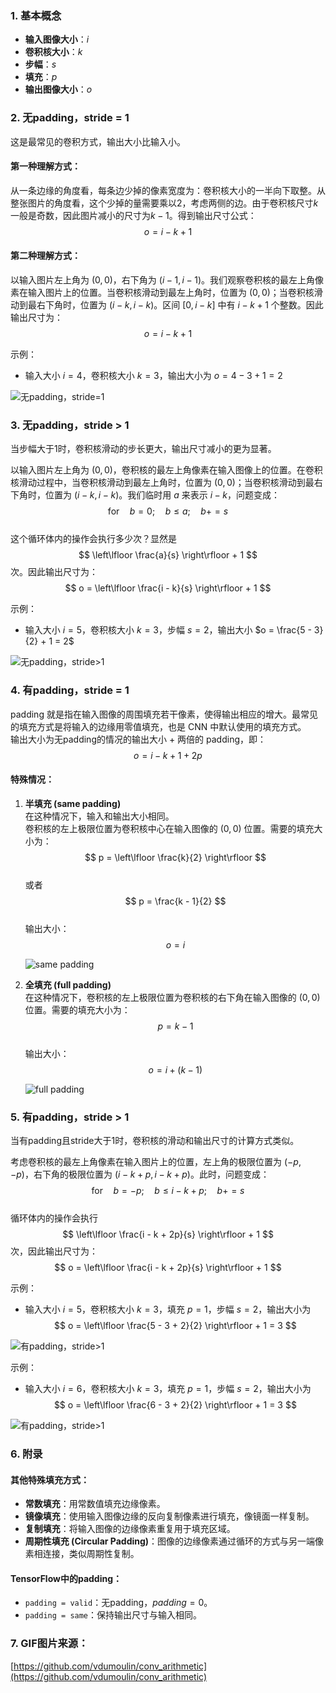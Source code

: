 ### 1. 基本概念

- **输入图像大小**：$i$
- **卷积核大小**：$k$
- **步幅**：$s$
- **填充**：$p$
- **输出图像大小**：$o$

### 2. 无padding，stride = 1

这是最常见的卷积方式，输出大小比输入小。

#### 第一种理解方式：
从一条边缘的角度看，每条边少掉的像素宽度为：卷积核大小的一半向下取整。从整张图片的角度看，这个少掉的量需要乘以2，考虑两侧的边。由于卷积核尺寸$k$一般是奇数，因此图片减小的尺寸为$k - 1$。得到输出尺寸公式：  
$$ o = i - k + 1 $$

#### 第二种理解方式：
以输入图片左上角为 $(0,0)$，右下角为 $(i-1, i-1)$。我们观察卷积核的最左上角像素在输入图片上的位置。当卷积核滑动到最左上角时，位置为 $(0,0)$；当卷积核滑动到最右下角时，位置为 $(i - k, i - k)$。区间 $[0, i-k]$ 中有 $i - k + 1$ 个整数。因此输出尺寸为：  
$$ o = i - k + 1 $$

示例：
- 输入大小 $i = 4$，卷积核大小 $k = 3$，输出大小为 $o = 4 - 3 + 1 = 2$

![无padding，stride=1](https://github.com/vdumoulin/conv_arithmetic/blob/master/gif/no_padding_no_strides.gif)

### 3. 无padding，stride > 1

当步幅大于1时，卷积核滑动的步长更大，输出尺寸减小的更为显著。

以输入图片左上角为 $(0,0)$，卷积核的最左上角像素在输入图像上的位置。在卷积核滑动过程中，当卷积核滑动到最左上角时，位置为 $(0,0)$；当卷积核滑动到最右下角时，位置为 $(i - k, i - k)$。我们临时用 $a$ 来表示 $i - k$，问题变成：  
$$ \text{for} \quad b = 0; \quad b \leq a; \quad b += s $$  
这个循环体内的操作会执行多少次？显然是  
$$ \left\lfloor \frac{a}{s} \right\rfloor + 1 $$ 次。因此输出尺寸为：  
$$ o = \left\lfloor \frac{i - k}{s} \right\rfloor + 1 $$

示例：
- 输入大小 $i = 5$，卷积核大小 $k = 3$，步幅 $s = 2$，输出大小 $o = \frac{5 - 3}{2} + 1 = 2$

![无padding，stride>1](https://github.com/vdumoulin/conv_arithmetic/blob/master/gif/no_padding_strides.gif)

### 4. 有padding，stride = 1

padding 就是指在输入图像的周围填充若干像素，使得输出相应的增大。最常见的填充方式是将输入的边缘用零值填充，也是 CNN 中默认使用的填充方式。  
输出大小为无padding的情况的输出大小 + 两倍的 padding，即：  
$$ o = i - k + 1 + 2p $$

#### 特殊情况：
1. **半填充 (same padding)**  
   在这种情况下，输入和输出大小相同。  
   卷积核的左上极限位置为卷积核中心在输入图像的 $(0,0)$ 位置。需要的填充大小为：  
   $$ p = \left\lfloor \frac{k}{2} \right\rfloor $$  
   或者  
   $$ p = \frac{k - 1}{2} $$  
   输出大小：  
   $$ o = i $$

   ![same padding](https://github.com/vdumoulin/conv_arithmetic/blob/master/gif/same_padding_no_strides.gif)

2. **全填充 (full padding)**  
   在这种情况下，卷积核的左上极限位置为卷积核的右下角在输入图像的 $(0,0)$ 位置。需要的填充大小为：  
   $$ p = k - 1 $$  
   输出大小：  
   $$ o = i + (k - 1) $$

   ![full padding](https://github.com/vdumoulin/conv_arithmetic/blob/master/gif/full_padding_no_strides.gif)

### 5. 有padding，stride > 1

当有padding且stride大于1时，卷积核的滑动和输出尺寸的计算方式类似。

考虑卷积核的最左上角像素在输入图片上的位置，左上角的极限位置为 $(-p, -p)$，右下角的极限位置为 $(i - k + p, i - k + p)$。此时，问题变成：  
$$ \text{for} \quad b = -p; \quad b \leq i - k + p; \quad b += s $$  
循环体内的操作会执行  
$$ \left\lfloor \frac{i - k + 2p}{s} \right\rfloor + 1 $$ 次，因此输出尺寸为：  
$$ o = \left\lfloor \frac{i - k + 2p}{s} \right\rfloor + 1 $$

示例：
- 输入大小 $i = 5$，卷积核大小 $k = 3$，填充 $p = 1$，步幅 $s = 2$，输出大小为  
  $$ o = \left\lfloor \frac{5 - 3 + 2}{2} \right\rfloor + 1 = 3 $$

![有padding，stride>1](https://github.com/vdumoulin/conv_arithmetic/blob/master/gif/padding_strides.gif)

示例：
- 输入大小 $i = 6$，卷积核大小 $k = 3$，填充 $p = 1$，步幅 $s = 2$，输出大小为  
  $$ o = \left\lfloor \frac{6 - 3 + 2}{2} \right\rfloor + 1 = 3 $$

![有padding，stride>1](https://github.com/vdumoulin/conv_arithmetic/blob/master/gif/padding_strides_odd.gif)

### 6. 附录

#### 其他特殊填充方式：
- **常数填充**：用常数值填充边缘像素。
- **镜像填充**：使用输入图像边缘的反向复制像素进行填充，像镜面一样复制。
- **复制填充**：将输入图像的边缘像素重复用于填充区域。
- **周期性填充 (Circular Padding)**：图像的边缘像素通过循环的方式与另一端像素相连接，类似周期性复制。

#### TensorFlow中的padding：
- `padding = valid`：无padding，$padding = 0$。
- `padding = same`：保持输出尺寸与输入相同。

### 7. GIF图片来源：
[https://github.com/vdumoulin/conv_arithmetic](https://github.com/vdumoulin/conv_arithmetic)